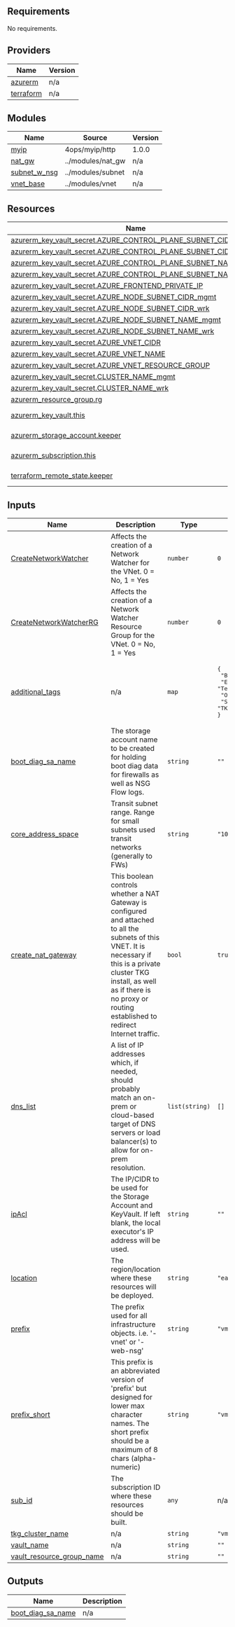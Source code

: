 <!-- BEGIN_TF_DOCS -->
## Requirements

No requirements.

## Providers

| Name | Version |
|------|---------|
| <a name="provider_azurerm"></a> [azurerm](#provider\_azurerm) | n/a |
| <a name="provider_terraform"></a> [terraform](#provider\_terraform) | n/a |

## Modules

| Name | Source | Version |
|------|--------|---------|
| <a name="module_myip"></a> [myip](#module\_myip) | 4ops/myip/http | 1.0.0 |
| <a name="module_nat_gw"></a> [nat\_gw](#module\_nat\_gw) | ../modules/nat_gw | n/a |
| <a name="module_subnet_w_nsg"></a> [subnet\_w\_nsg](#module\_subnet\_w\_nsg) | ../modules/subnet | n/a |
| <a name="module_vnet_base"></a> [vnet\_base](#module\_vnet\_base) | ../modules/vnet | n/a |

## Resources

| Name | Type |
|------|------|
| [azurerm_key_vault_secret.AZURE_CONTROL_PLANE_SUBNET_CIDR_mgmt](https://registry.terraform.io/providers/hashicorp/azurerm/latest/docs/resources/key_vault_secret) | resource |
| [azurerm_key_vault_secret.AZURE_CONTROL_PLANE_SUBNET_CIDR_wrk](https://registry.terraform.io/providers/hashicorp/azurerm/latest/docs/resources/key_vault_secret) | resource |
| [azurerm_key_vault_secret.AZURE_CONTROL_PLANE_SUBNET_NAME_mgmt](https://registry.terraform.io/providers/hashicorp/azurerm/latest/docs/resources/key_vault_secret) | resource |
| [azurerm_key_vault_secret.AZURE_CONTROL_PLANE_SUBNET_NAME_wrk](https://registry.terraform.io/providers/hashicorp/azurerm/latest/docs/resources/key_vault_secret) | resource |
| [azurerm_key_vault_secret.AZURE_FRONTEND_PRIVATE_IP](https://registry.terraform.io/providers/hashicorp/azurerm/latest/docs/resources/key_vault_secret) | resource |
| [azurerm_key_vault_secret.AZURE_NODE_SUBNET_CIDR_mgmt](https://registry.terraform.io/providers/hashicorp/azurerm/latest/docs/resources/key_vault_secret) | resource |
| [azurerm_key_vault_secret.AZURE_NODE_SUBNET_CIDR_wrk](https://registry.terraform.io/providers/hashicorp/azurerm/latest/docs/resources/key_vault_secret) | resource |
| [azurerm_key_vault_secret.AZURE_NODE_SUBNET_NAME_mgmt](https://registry.terraform.io/providers/hashicorp/azurerm/latest/docs/resources/key_vault_secret) | resource |
| [azurerm_key_vault_secret.AZURE_NODE_SUBNET_NAME_wrk](https://registry.terraform.io/providers/hashicorp/azurerm/latest/docs/resources/key_vault_secret) | resource |
| [azurerm_key_vault_secret.AZURE_VNET_CIDR](https://registry.terraform.io/providers/hashicorp/azurerm/latest/docs/resources/key_vault_secret) | resource |
| [azurerm_key_vault_secret.AZURE_VNET_NAME](https://registry.terraform.io/providers/hashicorp/azurerm/latest/docs/resources/key_vault_secret) | resource |
| [azurerm_key_vault_secret.AZURE_VNET_RESOURCE_GROUP](https://registry.terraform.io/providers/hashicorp/azurerm/latest/docs/resources/key_vault_secret) | resource |
| [azurerm_key_vault_secret.CLUSTER_NAME_mgmt](https://registry.terraform.io/providers/hashicorp/azurerm/latest/docs/resources/key_vault_secret) | resource |
| [azurerm_key_vault_secret.CLUSTER_NAME_wrk](https://registry.terraform.io/providers/hashicorp/azurerm/latest/docs/resources/key_vault_secret) | resource |
| [azurerm_resource_group.rg](https://registry.terraform.io/providers/hashicorp/azurerm/latest/docs/resources/resource_group) | resource |
| [azurerm_key_vault.this](https://registry.terraform.io/providers/hashicorp/azurerm/latest/docs/data-sources/key_vault) | data source |
| [azurerm_storage_account.keeper](https://registry.terraform.io/providers/hashicorp/azurerm/latest/docs/data-sources/storage_account) | data source |
| [azurerm_subscription.this](https://registry.terraform.io/providers/hashicorp/azurerm/latest/docs/data-sources/subscription) | data source |
| [terraform_remote_state.keeper](https://registry.terraform.io/providers/hashicorp/terraform/latest/docs/data-sources/remote_state) | data source |

## Inputs

| Name | Description | Type | Default | Required |
|------|-------------|------|---------|:--------:|
| <a name="input_CreateNetworkWatcher"></a> [CreateNetworkWatcher](#input\_CreateNetworkWatcher) | Affects the creation of a Network Watcher for the VNet.  0 = No, 1 = Yes | `number` | `0` | no |
| <a name="input_CreateNetworkWatcherRG"></a> [CreateNetworkWatcherRG](#input\_CreateNetworkWatcherRG) | Affects the creation of a Network Watcher Resource Group for the VNet.  0 = No, 1 = Yes | `number` | `0` | no |
| <a name="input_additional_tags"></a> [additional\_tags](#input\_additional\_tags) | n/a | `map` | <pre>{<br>  "BusinessUnit": "MAPBU",<br>  "Environment": "Testing",<br>  "OwnerEmail": "tanzu@vmware.com",<br>  "ServiceName": "TKGm Reference Architecture"<br>}</pre> | no |
| <a name="input_boot_diag_sa_name"></a> [boot\_diag\_sa\_name](#input\_boot\_diag\_sa\_name) | The storage account name to be created for holding boot diag data for firewalls as well as NSG Flow logs. | `string` | `""` | no |
| <a name="input_core_address_space"></a> [core\_address\_space](#input\_core\_address\_space) | Transit subnet range.  Range for small subnets used transit networks (generally to FWs) | `string` | `"10.1.2.0/24"` | no |
| <a name="input_create_nat_gateway"></a> [create\_nat\_gateway](#input\_create\_nat\_gateway) | This boolean controls whether a NAT Gateway is configured and attached to all the subnets of this VNET. It is necessary if this is a private cluster TKG install, as well as if there is no proxy or routing established to redirect Internet traffic. | `bool` | `true` | no |
| <a name="input_dns_list"></a> [dns\_list](#input\_dns\_list) | A list of IP addresses which, if needed, should probably match an on-prem or cloud-based target of DNS servers or load balancer(s) to allow for on-prem resolution. | `list(string)` | `[]` | no |
| <a name="input_ipAcl"></a> [ipAcl](#input\_ipAcl) | The IP/CIDR to be used for the Storage Account and KeyVault.  If left blank, the local executor's IP address will be used. | `string` | `""` | no |
| <a name="input_location"></a> [location](#input\_location) | The region/location where these resources will be deployed. | `string` | `"eastus2"` | no |
| <a name="input_prefix"></a> [prefix](#input\_prefix) | The prefix used for all infrastructure objects.  i.e. '<prefix>-vnet' or '<prefix>-web-nsg' | `string` | `"vmw-use2-netsec"` | no |
| <a name="input_prefix_short"></a> [prefix\_short](#input\_prefix\_short) | This prefix is an abbreviated version of 'prefix' but designed for lower max character names. The short prefix should be a maximum of 8 chars (alpha-numeric) | `string` | `"vmwuse2netsec"` | no |
| <a name="input_sub_id"></a> [sub\_id](#input\_sub\_id) | The subscription ID where these resources should be built. | `any` | n/a | yes |
| <a name="input_tkg_cluster_name"></a> [tkg\_cluster\_name](#input\_tkg\_cluster\_name) | n/a | `string` | `"vmw-use2-tkgm"` | no |
| <a name="input_vault_name"></a> [vault\_name](#input\_vault\_name) | n/a | `string` | `""` | no |
| <a name="input_vault_resource_group_name"></a> [vault\_resource\_group\_name](#input\_vault\_resource\_group\_name) | n/a | `string` | `""` | no |

## Outputs

| Name | Description |
|------|-------------|
| <a name="output_boot_diag_sa_name"></a> [boot\_diag\_sa\_name](#output\_boot\_diag\_sa\_name) | n/a |
<!-- END_TF_DOCS -->